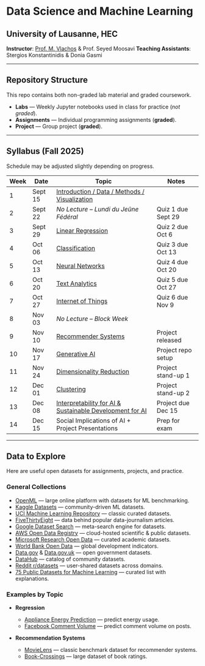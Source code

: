 # Data Science and Machine Learning

## University of Lausanne, HEC

**Instructor**: [Prof. M. Vlachos](https://people.unil.ch/michalisvlachos/) & Prof. Seyed Moosavi
**Teaching Assistants**: Stergios Konstantinidis & Donia Gasmi

---

## Repository Structure

This repo contains both non-graded lab material and graded coursework.

- **Labs** — Weekly Jupyter notebooks used in class for practice (*not graded*).  
- **Assignments** — Individual programming assignments (**graded**).  
- **Project** — Group project (**graded**).  

---

## Syllabus (Fall 2025)

Schedule may be adjusted slightly depending on progress.

| Week | Date     | Topic                                                                 | Notes |
|------|----------|-----------------------------------------------------------------------|-------|
| 1    | Sept 15  | [Introduction / Data / Methods / Visualization](02-review-pandas)     |       |
| 2    | Sept 22  | *No Lecture – Lundi du Jeûne Fédéral*                                 | Quiz 1 due Sept 29 |
| 3    | Sept 29  | [Linear Regression](03-regression)                                    | Quiz 2 due Oct 6  |
| 4    | Oct 06   | [Classification](04-classification)                                   | Quiz 3 due Oct 13 |
| 5    | Oct 13   | [Neural Networks](05-neural-networks)                                 | Quiz 4 due Oct 20 |
| 6    | Oct 20   | [Text Analytics](06-text-analytics)                                   | Quiz 5 due Oct 27 |
| 7    | Oct 27   | [Internet of Things](07-api)                                          | Quiz 6 due Nov 9  |
| 8    | Nov 03   | *No Lecture – Block Week*                                             |       |
| 9    | Nov 10   | [Recommender Systems](09-recommender-systems)                         | Project released  |
| 10   | Nov 17   | [Generative AI](10-gen-ai)                                            | Project repo setup|
| 11   | Nov 24   | [Dimensionality Reduction](11-dimensionality-reduction)               | Project stand-up 1|
| 12   | Dec 01   | [Clustering](12-clustering)                                           | Project stand-up 2|
| 13   | Dec 08   | [Interpretability for AI & Sustainable Development for AI](13-interpretability-for-ai) | Project due Dec 15|
| 14   | Dec 15   | Social Implications of AI + Project Presentations                     | Prep for exam     |

---

## Data to Explore

Here are useful open datasets for assignments, projects, and practice.

### General Collections

* [OpenML](https://www.openml.org/) — large online platform with datasets for ML benchmarking.
* [Kaggle Datasets](https://www.kaggle.com/datasets) — community-driven ML datasets.
* [UCI Machine Learning Repository](https://archive.ics.uci.edu/datasets) — classic curated datasets.
* [FiveThirtyEight](https://github.com/fivethirtyeight/data) — data behind popular data-journalism articles.
* [Google Dataset Search](https://datasetsearch.research.google.com/) — meta-search engine for datasets.
* [AWS Open Data Registry](https://registry.opendata.aws) — cloud-hosted scientific & public datasets.
* [Microsoft Research Open Data](https://msropendata.com) — curated academic datasets.
* [World Bank Open Data](https://data.worldbank.org) — global development indicators.
* [Data.gov](https://www.data.gov) & [Data.gov.uk](https://data.gov.uk) — open government datasets.
* [DataHub](https://datahub.io) — catalog of community datasets.
* [Reddit r/datasets](https://www.reddit.com/r/datasets) — user-shared datasets across domains.
* [75 Public Datasets for Machine Learning](https://blog.superannotate.com/public-datasets-for-machine-learning/) — curated list with explanations.

### Examples by Topic

* **Regression**

  * [Appliance Energy Prediction](https://archive.ics.uci.edu/ml/datasets/Appliances+energy+prediction) — predict energy usage.
  * [Facebook Comment Volume](https://archive.ics.uci.edu/ml/datasets/Facebook+Comment+Volume+Dataset#) — predict comment volume on posts.

* **Recommendation Systems**

  * [MovieLens](https://grouplens.org/datasets/movielens/) — classic benchmark dataset for recommender systems.
  * [Book-Crossings](http://www2.informatik.uni-freiburg.de/~cziegler/BX/) — large dataset of book ratings.
